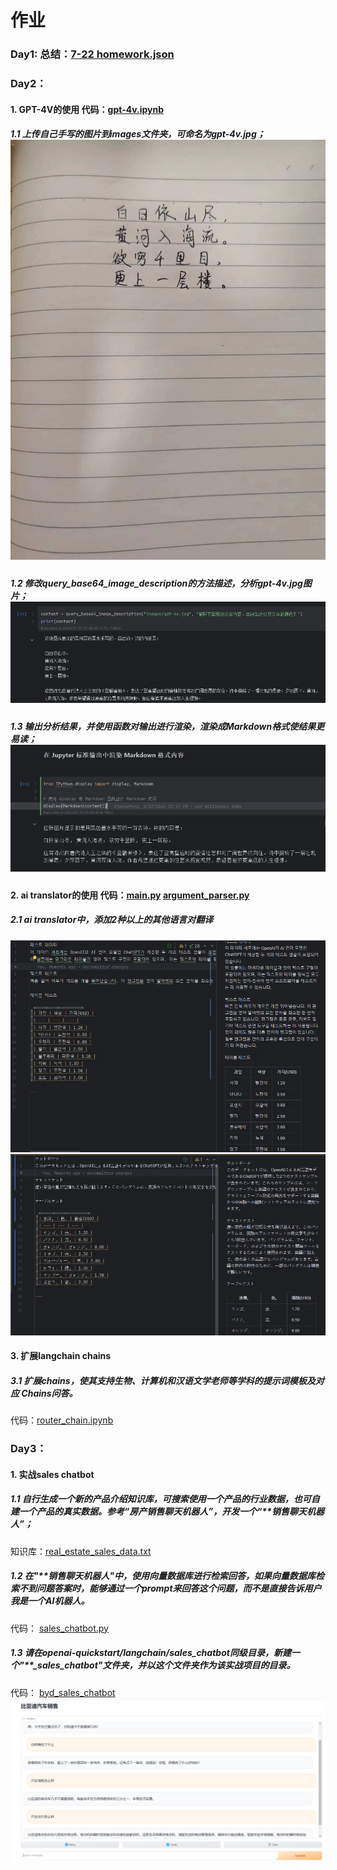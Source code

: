 # 作业
### Day1: 总结：[7-22 homework.json](7-22%20homework.json)

### Day2：
#### 1. GPT-4V的使用   代码：[gpt-4v.ipynb](openai_api/gpt-4v.ipynb)
##### 1.1 上传自己手写的图片到images文件夹，可命名为gpt-4v.jpg；![gpt-4v.jpg](openai_api/images/gpt-4v.jpg)
##### 1.2 修改query_base64_image_description的方法描述，分析gpt-4v.jpg图片；![img.png](homework_images/1.1.png)
##### 1.3 输出分析结果，并使用函数对输出进行渲染，渲染成Markdown格式使结果更易读；![img.png](homework_images/1.3.png)
#### 2. ai translator的使用   代码：[main.py](openai-translator/ai_translator/main.py) [argument_parser.py](openai-translator/ai_translator/utils/argument_parser.py)
##### 2.1 ai translator中，添加2种以上的其他语言对翻译
![img.png](homework_images/korean.png)
![img.png](homework_images/japanese.png)
#### 3. 扩展langchain chains 
##### 3.1 扩展chains，使其支持生物、计算机和汉语文学老师等学科的提示词模板及对应 Chains问答。
代码：[router_chain.ipynb](langchain/jupyter/chains/router_chain.ipynb)

### Day3：
#### 1. 实战sales chatbot
##### 1.1 自行生成一个新的产品介绍知识库，可搜索使用一个产品的行业数据，也可自建一个产品的真实数据。参考“房产销售聊天机器人”，开发一个“**销售聊天机器人”；
知识库：[real_estate_sales_data.txt](langchain/byd_sales_chatbot/real_estate_sales_data.txt)
##### 1.2 在"**销售聊天机器人"中，使用向量数据库进行检索回答，如果向量数据库检索不到问题答案时，能够通过一个prompt来回答这个问题，而不是直接告诉用户我是一个AI机器人。
代码： [sales_chatbot.py](langchain/byd_sales_chatbot/sales_chatbot.py)
##### 1.3 请在openai-quickstart/langchain/sales_chatbot同级目录，新建一个"**_sales_chatbot"文件夹，并以这个文件夹作为该实战项目的目录。
代码： [byd_sales_chatbot](langchain/byd_sales_chatbot)
![img.png](homework_images/sales.png)